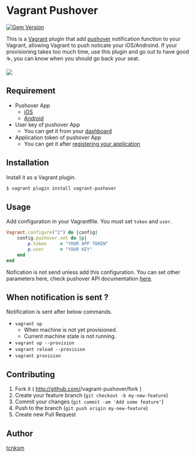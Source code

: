 # Vagrant Pushover

[![Gem Version](https://badge.fury.io/rb/vagrant-pushover.png)](http://badge.fury.io/rb/vagrant-pushover)

This is a [Vagrant](http://www.vagrantup.com/) plugin that add [pushover](https://pushover.net/api) notification function to your Vagrant, allowing Vagrant to push noticate your iOS/Androind. If your provisioning takes too much time, use this plugin and go out to have good :coffee:, you can know when you should go back your seat.

![](https://raw.github.com/tcnksm/vagrant-pushover/master/images/sample.png)

## Requirement

- Pushover App
    - [iOS](https://itunes.apple.com/us/app/pushover-notifications/id506088175?ls=1&mt=8https://itunes.apple.com/us/app/pushover-notifications/id506088175?ls=1&mt=8)
    - [Android](https://play.google.com/store/apps/details?id=net.superblock.pushover&ts=1392735420)
- User key of pushover App
    - You can get it from your [dashboard](https://pushover.net)
- Application token of pushover App
    - You can get it after [registering your application](https://pushover.net/apps/build)

## Installation

Install it as a Vagrant plugin. 

```bash
$ vagrant plugin install vagrant-pushover
```

## Usage

Add configuration in your Vagrantfile. You must set `token` and `user`. 

```ruby
Vagrant.configure("2") do |config|
    config.pushover.set do |p|
        p.token     = "YOUR APP TOKEN"
        p.user      = "YOUR KEY"
    end
end
```

Nofication is not send unless add this configuration. You can set other parameters here, check pushover API documentation [here](https://pushover.net/api). 

## When notification is sent ?

Notification is sent after below commands.

- `vagrant up`
    - When machine is not yet provisioned.
    - Current machine state is not running.
- `vagrant up --provision`
- `vagrant reload --provision`
- `vagrant provision`

## Contributing

1. Fork it ( http://github.com/<my-github-username>/vagrant-pushover/fork )
2. Create your feature branch (`git checkout -b my-new-feature`)
3. Commit your changes (`git commit -am 'Add some feature'`)
4. Push to the branch (`git push origin my-new-feature`)
5. Create new Pull Request

## Author

[tcnksm](https://twitter.com/deeeet)
